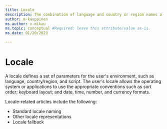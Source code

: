 ```yaml
---
title: Locale
description: The combination of language and country or region names a locale.
author: m-kauppinen
ms.author: v-mikau
ms.topic: conceptual #Required; leave this attribute/value as-is.
ms.date: 01/20/2023

---
```


# Locale

A locale defines a set of parameters for the user's environment, such as language, country/region, and script. The user's locale allows the operating system or applications to use the appropriate conventions such as sort order; keyboard layout; and date, time, number, and currency formats.

Locale-related articles include the following:

- Standard locale naming
- Other locale representations
- Locale fallback
